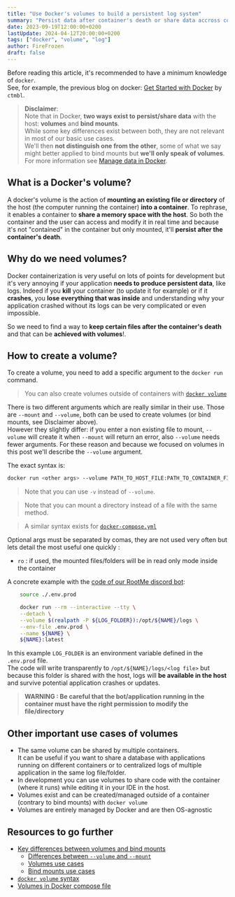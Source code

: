 ```yaml
---
title: "Use Docker's volumes to build a persistent log system"
summary: "Persist data after container's death or share data accross containers through Docker's volume feature"
date: 2023-09-19T12:00:00+0200
lastUpdate: 2024-04-12T20:00:00+0200
tags: ["docker", "volume", "log"]
author: FireFrozen
draft: false
---
```


Before reading this article, it's recommended to have a minimum knowledge of `docker`.  
See, for example, the previous blog on docker: [Get Started with Docker](https://iscsc.fr/posts/short-docker-introduction/) by `ctmbl`.

> **Disclaimer**:  
> Note that in Docker, **two ways exist to persist/share data** with the host: **volumes** and **bind mounts**.  
> While some key differences exist between both, they are not relevant in most of our basic use cases.  
> We'll then **not distinguish one from the other**, some of what we say might better applied to bind mounts but **we'll only speak of volumes**.  
> For more information see [Manage data in Docker](https://docs.docker.com/storage/).

## What is a Docker's volume?

A docker's volume is the action of **mounting an existing file or directory** of the host (the computer running the container) **into a container**. To rephrase, it enables a container to **share a memory space with the host**. So both the container and the user can access and modify it in real time and because it's not "contained" in the container but only mounted, it'll **persist after the container's death**.

## Why do we need volumes?

Docker containerization is very useful on lots of points for development but it's very annoying if your application **needs to produce persistent data**, like logs. Indeed if you **kill** your container (to update it for example) or if it **crashes**, you **lose everything that was inside** and understanding why your application crashed without its logs can be very complicated or even impossible.

So we need to find a way to **keep certain files after the container's death** and that can be **achieved with volumes**!.

## How to create a volume?

To create a volume, you need to add a specific argument to the `docker run` command.

> You can also create volumes outside of containers with [`docker volume`](https://docs.docker.com/storage/volumes/#create-and-manage-volumes)

There is two different arguments which are really similar in their use. Those are `--mount` and `--volume`, both can be used to create volumes (or bind mounts, see Disclaimer above).  
However they slightly differ: if you enter a non existing file to mount, `--volume` will create it when `--mount` will return an error, also `--volume` needs fewer arguments. For these reason and because we focused on volumes in this post we'll describe the `--volume` argument. 

The exact syntax is:
```bash
docker run <other args> --volume PATH_TO_HOST_FILE:PATH_TO_CONTAINER_FILE:<optional args>
```

> Note that you can use `-v` instead of `--volume`.

> Note that you can mount a directory instead of a file with the same method.

> A similar syntax exists for [`docker-compose.yml`](https://docs.docker.com/compose/compose-file/compose-file-v3/#volumes)

Optional args must be separated by comas, they are not used very often but lets detail the most useful one quickly :
- `ro` : if used, the mounted files/folders will be in read only mode inside the container

A concrete example with the [code of our RootMe discord bot](https://github.com/iScsc/RootPythia/blob/2681ca26286ea5063371536e995a5e3cf39734a5/run.sh#L12):
```bash
    source ./.env.prod

    docker run --rm --interactive --tty \
	--detach \
	--volume $(realpath -P ${LOG_FOLDER}):/opt/${NAME}/logs \
	--env-file .env.prod \
	--name ${NAME} \
	${NAME}:latest
```
In this example `LOG_FOLDER` is an environment variable defined in the `.env.prod` file.  
The code will write transparently to `/opt/${NAME}/logs/<log file>` but because this folder is shared with the host, logs will **be available in the host** and survive potential application crashes or updates.

> **WARNING : Be careful that the bot/application running in the container must have the right permission to modify the file/directory**

## Other important use cases of volumes

* The same volume can be shared by multiple containers.  
 It can be useful if you want to share a database with applications running on different containers or to centralized logs of multiple application in the same log file/folder.
* In development you can use volumes to share code with the container (where it runs) while editing it in your IDE in the host.
* Volumes exist and can be created/managed outside of a container (contrary to bind mounts) with `docker volume`
* Volumes are entirely managed by Docker and are then OS-agnostic

## Resources to go further

- [Key differences between volumes and bind mounts](https://docs.docker.com/storage/#volumes)
  - [Differences between `--volume` and `--mount`](https://docs.docker.com/storage/bind-mounts/#differences-between--v-and---mount-behavior)
  - [Volumes use cases](https://docs.docker.com/storage/#good-use-cases-for-volumes)
  - [Bind mounts use cases](https://docs.docker.com/storage/#good-use-cases-for-bind-mounts)
- [`docker volume` syntax](https://docs.docker.com/storage/volumes/#create-and-manage-volumes)
- [Volumes in Docker compose file](https://docs.docker.com/compose/compose-file/compose-file-v3/#volumes)